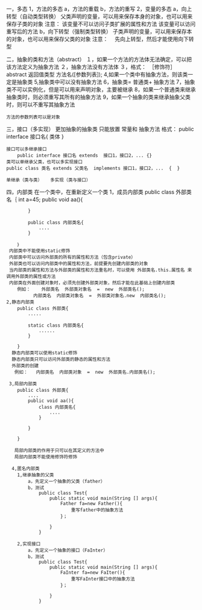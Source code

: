 ﻿一，多态
	1，方法的多态
		a，方法的重载
		b，方法的重写
	2，变量的多态
		a，向上转型（自动类型转换）
			父类声明的变量，可以用来保存本身的对象，也可以用来保存子类的对象
			注意：
				该变量不可以访问子类扩展的属性和方法
				该变量可以访问重写后的方法
		b，向下转型（强制类型转换）
			子类声明的变量，可以用来保存本的对象，也可以用来保存父类的对象
			注意：　
				先向上转型，然后才能使用向下转型

二，抽象的类和方法（abstract）
	１，如果一个方法的方法体无法确定，可以把该方法定义为抽象方法
	２，抽象方法没有方法体
	３，格式：　［修饰符］　abstract 返回值类型  方法名([参数列表]);
	4,如果一个类中有抽象方法，则该类一定是抽象类
	5,抽象类中可以没有抽象方法
	6，抽象类= 普通类+ 抽象方法
	7，抽象类不可以实例化，但是可以用来声明对象，主要被继承
	8，如果一个普通类来继承抽象类时，则必须重写其所有的抽象方法
	9，如果一个抽象的类来继承抽象父类时，则可以不重写其抽象方法

	方法的参数列表可以是对象

三，接口（多实现）
	更加抽象的抽象类
	只能放置  常量和 抽象方法
	格式： public interface  接口名{ 类体  }

	接口可以多继承接口
		public interface 接口名 extends  接口1，接口2，... {}
	类可以单继承父类，也可以多实现接口
	public class 类名 extends 父类名  implements 接口1，接口2，...  {  }

	单继承（类与类）   多实现（类与接口）

四，内部类
	在一个类中，在重新定义一个类
	1，成员内部类
		public class 外部类名｛
			int a=45;
			public void aa(){
			
			}

			public class 内部类名{
				....
			}
		
		｝
	 内部类中不能使用static修饰
	 内部类中可以访问外部类的所有的属性和方法（包含private）
	 外部类也可以访问内部类中的属性和方法，前提要先创建内部类的对象
	 当内部类的属性和方法与外部类的属性和方法重名时，可以使用 外部类名.this.属性名 来调用外部类的属性或方法
	 内部类在外面创建对象时，必须先创建外部类对象，然后才能在此基础上创建内部类
	    例如：    外部类名  外部类对象名  =  new  外部类名();
		      内部类名  内部类对象名  =  外部类对象名.new  内部类名();
	2,静态内部类
		public class 外部类{
			.....
		
			static class 内部类名{
				......
			}
		
		}
	  静态内部类可以使用static修饰
	  静态内部类只可以访问外部类的静态的属性和方法
	  外部类的创建
	   例如：   内部类名  内部类对象  =  new  外部类名.内部类名();

	 3,局部内部类
		public class 外部类{
			....
			public void aa(){
				class 内部类名{
					....
				}
			
			}
		
		}

	   局部内部类的作用于只可以在其定义的方法中
	   局部内部类不能使用修饰符修饰

	  4,匿名内部类
		1,继承抽象的父类
			a，先定义一个抽象的父类（father）
			b，测试
				public class Test{
					public static void main(String [] args){
						Father fa=new Father(){
							重写father中的抽象方法
						}；
					
					}
				}

		2,实现接口
			a，先定义一个抽象的接口（FaInter）
			b，测试
				public class Test{
					public static void main(String [] args){
						FaInter fa=new FaIter(){
							重写FaInter接口中的抽象方法
						}；
					
					}
				}

		
	





